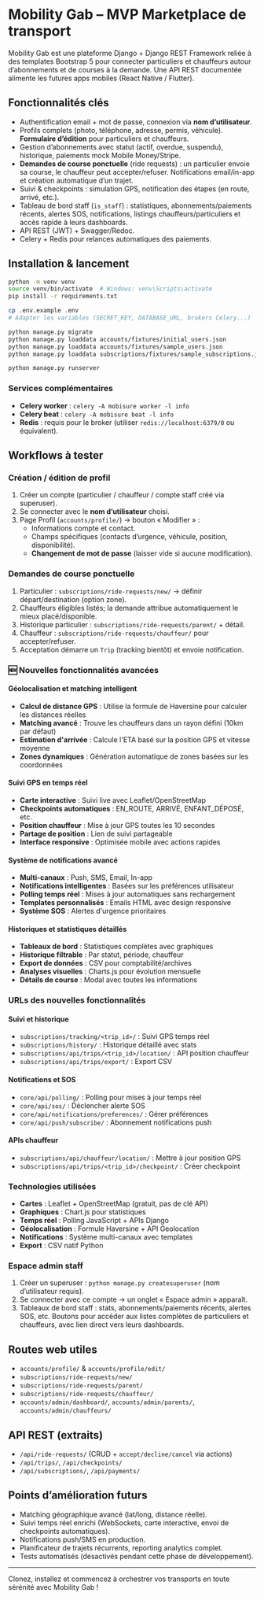 # Mobility Gab – MVP Marketplace de transport

Mobility Gab est une plateforme Django + Django REST Framework reliée à des templates Bootstrap 5 pour connecter particuliers et chauffeurs autour d’abonnements et de courses à la demande. Une API REST documentée alimente les futures apps mobiles (React Native / Flutter).

## Fonctionnalités clés

- Authentification email + mot de passe, connexion via **nom d’utilisateur**.
- Profils complets (photo, téléphone, adresse, permis, véhicule). **Formulaire d’édition** pour particuliers et chauffeurs.
- Gestion d’abonnements avec statut (actif, overdue, suspendu), historique, paiements mock Mobile Money/Stripe.
- **Demandes de course ponctuelle** (ride requests) : un particulier envoie sa course, le chauffeur peut accepter/refuser. Notifications email/in-app et création automatique d’un trajet.
- Suivi & checkpoints : simulation GPS, notification des étapes (en route, arrivé, etc.).
- Tableau de bord staff (`is_staff`) : statistiques, abonnements/paiements récents, alertes SOS, notifications, listings chauffeurs/particuliers et accès rapide à leurs dashboards.
- API REST (JWT) + Swagger/Redoc.
- Celery + Redis pour relances automatiques des paiements.

## Installation & lancement

```bash
python -m venv venv
source venv/bin/activate  # Windows: venv\Scripts\activate
pip install -r requirements.txt

cp .env.example .env
# Adapter les variables (SECRET_KEY, DATABASE_URL, brokers Celery...)

python manage.py migrate
python manage.py loaddata accounts/fixtures/initial_users.json
python manage.py loaddata accounts/fixtures/sample_users.json
python manage.py loaddata subscriptions/fixtures/sample_subscriptions.json

python manage.py runserver
```

### Services complémentaires

- **Celery worker** : `celery -A mobisure worker -l info`
- **Celery beat** : `celery -A mobisure beat -l info`
- **Redis** : requis pour le broker (utiliser `redis://localhost:6379/0` ou équivalent).

## Workflows à tester

### Création / édition de profil
1. Créer un compte (particulier / chauffeur / compte staff créé via superuser).
2. Se connecter avec le **nom d’utilisateur** choisi.
3. Page Profil (`accounts/profile/`) → bouton « Modifier » :
   - Informations compte et contact.
   - Champs spécifiques (contacts d’urgence, véhicule, position, disponibilité).
   - **Changement de mot de passe** (laisser vide si aucune modification).

### Demandes de course ponctuelle
1. Particulier : `subscriptions/ride-requests/new/` → définir départ/destination (option zone).
2. Chauffeurs éligibles listés; la demande attribue automatiquement le mieux placé/disponible.
3. Historique particulier : `subscriptions/ride-requests/parent/` + détail.
4. Chauffeur : `subscriptions/ride-requests/chauffeur/` pour accepter/refuser.
5. Acceptation démarre un `Trip` (tracking bientôt) et envoie notification.

### 🆕 Nouvelles fonctionnalités avancées

#### Géolocalisation et matching intelligent
- **Calcul de distance GPS** : Utilise la formule de Haversine pour calculer les distances réelles
- **Matching avancé** : Trouve les chauffeurs dans un rayon défini (10km par défaut)
- **Estimation d'arrivée** : Calcule l'ETA basé sur la position GPS et vitesse moyenne
- **Zones dynamiques** : Génération automatique de zones basées sur les coordonnées

#### Suivi GPS en temps réel
- **Carte interactive** : Suivi live avec Leaflet/OpenStreetMap
- **Checkpoints automatiques** : EN_ROUTE, ARRIVÉ, ENFANT_DÉPOSÉ, etc.
- **Position chauffeur** : Mise à jour GPS toutes les 10 secondes
- **Partage de position** : Lien de suivi partageable
- **Interface responsive** : Optimisée mobile avec actions rapides

#### Système de notifications avancé
- **Multi-canaux** : Push, SMS, Email, In-app
- **Notifications intelligentes** : Basées sur les préférences utilisateur
- **Polling temps réel** : Mises à jour automatiques sans rechargement
- **Templates personnalisés** : Emails HTML avec design responsive
- **Système SOS** : Alertes d'urgence prioritaires

#### Historiques et statistiques détaillés
- **Tableaux de bord** : Statistiques complètes avec graphiques
- **Historique filtrable** : Par statut, période, chauffeur
- **Export de données** : CSV pour comptabilité/archives
- **Analyses visuelles** : Charts.js pour évolution mensuelle
- **Détails de course** : Modal avec toutes les informations

### URLs des nouvelles fonctionnalités

#### Suivi et historique
- `subscriptions/tracking/<trip_id>/` : Suivi GPS temps réel
- `subscriptions/history/` : Historique détaillé avec stats
- `subscriptions/api/trips/<trip_id>/location/` : API position chauffeur
- `subscriptions/api/trips/export/` : Export CSV

#### Notifications et SOS
- `core/api/polling/` : Polling pour mises à jour temps réel
- `core/api/sos/` : Déclencher alerte SOS
- `core/api/notifications/preferences/` : Gérer préférences
- `core/api/push/subscribe/` : Abonnement notifications push

#### APIs chauffeur
- `subscriptions/api/chauffeur/location/` : Mettre à jour position GPS
- `subscriptions/api/trips/<trip_id>/checkpoint/` : Créer checkpoint

### Technologies utilisées
- **Cartes** : Leaflet + OpenStreetMap (gratuit, pas de clé API)
- **Graphiques** : Chart.js pour statistiques
- **Temps réel** : Polling JavaScript + APIs Django
- **Géolocalisation** : Formule Haversine + API Geolocation
- **Notifications** : Système multi-canaux avec templates
- **Export** : CSV natif Python

### Espace admin staff
1. Créer un superuser : `python manage.py createsuperuser` (nom d’utilisateur requis).
2. Se connecter avec ce compte → un onglet « Espace admin » apparaît.
3. Tableaux de bord staff : stats, abonnements/paiements récents, alertes SOS, etc. Boutons pour accéder aux listes complètes de particuliers et chauffeurs, avec lien direct vers leurs dashboards.

## Routes web utiles

- `accounts/profile/` & `accounts/profile/edit/`
- `subscriptions/ride-requests/new/`
- `subscriptions/ride-requests/parent/`
- `subscriptions/ride-requests/chauffeur/`
- `accounts/admin/dashboard/`, `accounts/admin/parents/`, `accounts/admin/chauffeurs/`

## API REST (extraits)
- `/api/ride-requests/` (CRUD + `accept/decline/cancel` via actions)
- `/api/trips/`, `/api/checkpoints/`
- `/api/subscriptions/`, `/api/payments/`

## Points d’amélioration futurs
- Matching géographique avancé (lat/long, distance réelle).
- Suivi temps réel enrichi (WebSockets, carte interactive, envoi de checkpoints automatiques).
- Notifications push/SMS en production.
- Planificateur de trajets récurrents, reporting analytics complet.
- Tests automatisés (désactivés pendant cette phase de développement).

---
Clonez, installez et commencez à orchestrer vos transports en toute sérénité avec Mobility Gab !


